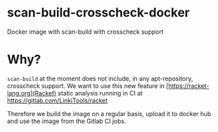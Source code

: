 # scan-build-crosscheck-docker

Docker image with scan-build with crosscheck support

# Why?

`scan-build` at the moment does not include, in any apt-repository, crosscheck support.
We want to use this new feature in [https://racket-lang.org](Racket) static analysis running in CI at https://gitlab.com/LinkiTools/racket

Therefore we build the image on a regular basis, upload it to docker hub and use the image from the Gitlab CI jobs. 

